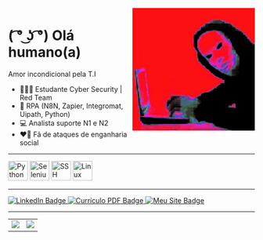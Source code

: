 <img src = "banner.gif" width = "250px" align = "right">

# ( ͡° ͜ʖ ͡°) Olá humano(a)

Amor incondicional pela T.I

- 👨🏽‍💻 Estudante Cyber Security | Red Team 
- 💙 RPA (N8N, Zapier, Integromat, Uipath, Python)
- 💻 Analista suporte N1 e N2
- ❤️‍🔥 Fã de ataques de enganharia social

---
<div>
  <img src="https://cdn.jsdelivr.net/gh/devicons/devicon/icons/python/python-original-wordmark.svg" title="Python" width="40" height="40/>&nbsp;"/>
  <img src="https://cdn.jsdelivr.net/gh/devicons/devicon/icons/selenium/selenium-original.svg" title="Selenium" width="40" height="40/>&nbsp;"/>
  <img src="https://cdn.jsdelivr.net/gh/devicons/devicon/icons/ssh/ssh-original-wordmark.svg" title="SSH" width="40" height="40/>&nbsp;"/>
  <img src="https://cdn.jsdelivr.net/gh/devicons/devicon/icons/linux/linux-original.svg" title="Linux" width="40" height="40/>&nbsp;"/>
<div>

  --- 
   
  <div id="badges">
  <a href = "https://www.linkedin.com/in/natanaellima10/" target="_blank">
    <img src="https://img.shields.io/badge/LinkedIn-blue?style=for-the-badge&logo=linkedin&logoColor=white" alt="LinkedIn Badge"/>
  </a>
  <a href = "https://drive.google.com/file/d/1Fd4HA0c9Tplw-xoIWw4vKOxL1v2MHrLB/view" target="_blank">
     <img src="https://img.shields.io/badge/Curr%C3%ADculo%20PDF-6a0dad?style=for-the-badge&logo=googledocs&logoColor=white" alt="Currículo PDF Badge"/>
  </a>
  <a href="https://ademakin3051.github.io/meusite/" target="_blank">
     <img src="https://img.shields.io/badge/Meu%20Site-f7df1e?style=for-the-badge&logo=googlechrome&logoColor=black" alt="Meu Site Badge"/>
  </a>


---
    
<table style = "border: 0px solid;">
<tr>
  

<td>   
<div align = "left">
<img height = "200em" src="https://github-readme-stats.vercel.app/api/top-langs/?username=ademakin3051&show_icons=true&theme=bear&count_private=true"/>
</td>
  
<td>
<img height = "200em" src="https://github-readme-stats.vercel.app/api?username=ademakin3051&show_icons=true&show_icons=true&theme=bear&count_private=true" />
</td>

 </tr>
 </table>
